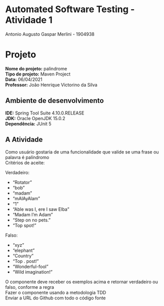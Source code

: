 # Automated Software Testing - Atividade 1  
  
Antonio Augusto Gaspar Merlini - 1904938  
  
# Projeto  
  
**Nome do projeto:** palindrome  
**Tipo de projeto:** Maven Project  
**Data:** 06/04/2021  
**Professor:** João Henrique Victorino da Silva  
  
## Ambiente de desenvolvimento  
  
**IDE:** Spring Tool Suite 4.10.0.RELEASE  
**JDK:** Oracle OpenJDK 15.0.2  
**Dependência:** JUnit 5  
  
## A Atividade  
  
Como usuário gostaria de uma funcionalidade que valide se uma frase ou palavra é palíndromo  
Critérios de aceite:  
  
Verdadeiro:  
* “Rotator”  
* “bob”  
* “madam”  
* “mAlAyAlam”  
* “1”  
* “Able was I, ere I saw Elba”  
* “Madam I’m Adam”  
* “Step on no pets.”  
* “Top spot!”  
  
Falso:  
* “xyz”  
* “elephant”  
* “Country”  
* “Top . post!”  
* “Wonderful-fool”  
* “Wild imagination!”  
  
O componente deve receber os exemplos acima e retornar verdadeiro ou falso, conforme a regra  
Fazer o componente usando a metodologia TDD  
Enviar a URL do Github com todo o código fonte  